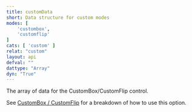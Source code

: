 ```yaml
---
title: customData
short: Data structure for custom modes
modes: [
	'custombox',
	'customflip'
]
cats: [ 'custom' ]
relat: "custom"
layout: api
defval: ""
dattype: "Array"
dyn: "True"
---
```


The array of data for the CustomBox/CustomFlip control.

See [CustomBox / CustomFlip]({{site.basesite}}doc/7-2-custom/) for a breakdown 
of how to use this option.
